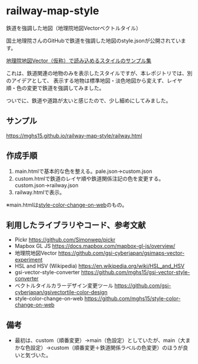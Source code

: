 # railway-map-style
鉄道を強調した地図（地理院地図Vectorベクトルタイル）

国土地理院さんのGitHubで鉄道を強調した地図のstyle.jsonが公開されています。

[地理院地図Vector（仮称）で読み込めるスタイルのサンプル集](https://github.com/gsi-cyberjapan/gsimaps-vector-stylesamples)

これは、鉄道関連の地物のみを表示したスタイルですが、本レポジトリでは、別のアイデアとして、
表示する地物は標準地図・淡色地図から変えず、レイヤ順・色の変更で鉄道を強調してみました。

ついでに、鉄道や道路が太いと感じたので、少し細めにしてみました。

## サンプル
https://mghs15.github.io/railway-map-style/railway.html

## 作成手順
1. main.htmlで基本的な色を整える。pale.json→custom.json
2. custom.htmlで鉄道のレイヤ順や鉄道関係注記の色を変更する。custom.json→railway.json
3. railway.htmlで表示。

※main.htmlは[style-color-change-on-web](https://github.com/mghs15/style-color-change-on-web)のもの。

## 利用したライブラリやコード、参考文献
* Pickr https://github.com/Simonwep/pickr
* Mapbox GL JS https://docs.mapbox.com/mapbox-gl-js/overview/
* 地理院地図Vector https://github.com/gsi-cyberjapan/gsimaps-vector-experiment
* HSL and HSV (Wikipedia) https://en.wikipedia.org/wiki/HSL_and_HSV
* gsi-vector-style-converter https://github.com/mghs15/gsi-vector-style-converter
* ベクトルタイルカラーデザイン変更ツール https://github.com/gsi-cyberjapan/gsivectortile-color-design
* style-color-change-on-web https://github.com/mghs15/style-color-change-on-web

## 備考
* 最初は、custom（順番変更）→main（色設定）としていたが、main（大まかな色設定）→custom（順番変更＋鉄道関係ラベルの色変更）のほうが良いと気づいた。

